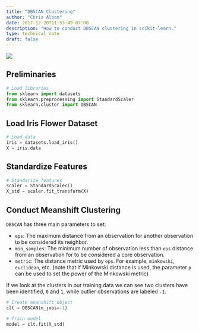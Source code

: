 ```yaml
---
title: "DBSCAN Clustering"
author: "Chris Albon"
date: 2017-12-20T11:53:49-07:00
description: "How to conduct DBSCAN clustering in scikit-learn."
type: technical_note
draft: false
---
```

<a alt="DBSCAN Clustering" href="https://machinelearningflashcards.com">
    <img src="images/machine_learning_flashcards/DBSCAN_print.png" class="flashcard center-block">
</a>

## Preliminaries


```python
# Load libraries
from sklearn import datasets
from sklearn.preprocessing import StandardScaler
from sklearn.cluster import DBSCAN
```

## Load Iris Flower Dataset


```python
# Load data
iris = datasets.load_iris()
X = iris.data
```

## Standardize Features


```python
# Standarize features
scaler = StandardScaler()
X_std = scaler.fit_transform(X)
```

## Conduct Meanshift Clustering

`DBSCAN` has three main parameters to set:

- `eps`: The maximum distance from an observation for another observation to be considered its neighbor.
- `min_samples`: The minimum number of observation less than `eps` distance from an observation for to be considered a core observation.
- `metric`: The distance metric used by `eps`. For example, `minkowski`, `euclidean`, etc. (note that if Minkowski distance is used, the parameter `p` can be used to set the power of the Minkowski metric)

If we look at the clusters in our training data we can see two clusters have been identified, `0` and `1`, while outlier observations are labeled `-1`.


```python
# Create meanshift object
clt = DBSCAN(n_jobs=-1)

# Train model
model = clt.fit(X_std)
```
